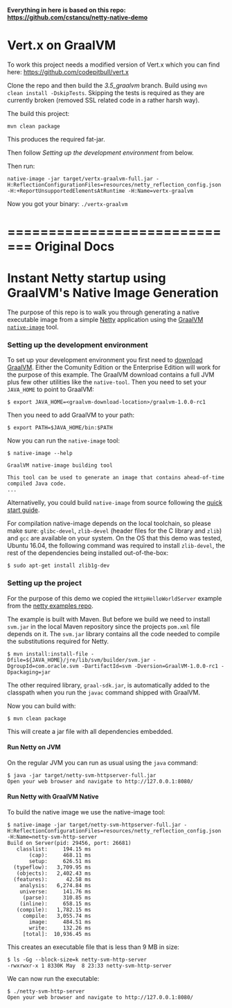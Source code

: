 **Everything in here is based on this repo: https://github.com/cstancu/netty-native-demo**
# Vert.x on GraalVM
To work this project needs a modified version of Vert.x which you can find here: 
https://github.com/codepitbull/vert.x

Clone the repo and then build the *3.5_graalvm* branch.
Build using `mvn clean install -DskipTests`. Skipping the tests is required as they are currently broken (removed SSL
related code in a rather harsh way).

The build this project:
```
mvn clean package
```

This produces the required fat-jar.

Then follow *Setting up the development environment* from below.

Then run:
```
native-image -jar target/vertx-graalvm-full.jar -H:ReflectionConfigurationFiles=resources/netty_reflection_config.json -H:+ReportUnsupportedElementsAtRuntime -H:Name=vertx-graalvm
```

Now you got your binary:
`./vertx-graalvm`


=============================
Original Docs
=============================

# Instant Netty startup using GraalVM's Native Image Generation

The purpose of this repo is to walk you through generating a native executable image from a simple [Netty](http://netty.io/) application using the [GraalVM](http://graalvm.org/) [`native-image`](http://www.graalvm.org/docs/reference-manual/aot-compilation/) tool.

### Setting up the development environment

To set up your development environment you first need to [download GraalVM](http://www.graalvm.org/downloads/). Either the Comunity Edition or the Enterprise Edition will work for the purpose of this example. The GraalVM download contains a full JVM plus few other utilities like the `native-tool`. Then you need to set your `JAVA_HOME` to point to GraalVM:
```
$ export JAVA_HOME=<graalvm-download-location>/graalvm-1.0.0-rc1
```

Then you need to add GraalVM to your path:
```
$ export PATH=$JAVA_HOME/bin:$PATH
```
 
Now you can run the `native-image` tool:
```
$ native-image --help

GraalVM native-image building tool

This tool can be used to generate an image that contains ahead-of-time compiled Java code.
...
```

Alternativelly, you could build `native-image` from source following the [quick start guide](https://github.com/oracle/graal/tree/master/substratevm#quick-start).

For compilation native-image depends on the local toolchain, so please make sure: `glibc-devel`, `zlib-devel` (header files for the C library and `zlib`) and `gcc` are available on your system. On the OS that this demo was tested, Ubuntu 16.04,  the following command was required to install `zlib-devel`, the rest of the dependencies being installed out-of-the-box:
```
$ sudo apt-get install zlib1g-dev
```

### Setting up the project

For the purpose of this demo we copied the `HttpHelloWorldServer` example from the [netty examples repo](https://github.com/netty/netty/tree/4.1/example/src/main/java/io/netty/example/http/helloworld).

The example is built with Maven. But before we build we need to install `svm.jar` in the local Maven repository since the projects `pom.xml` file depends on it. The `svm.jar` library contains all the code needed to compile the substitutions required for Netty.
```
$ mvn install:install-file -Dfile=${JAVA_HOME}/jre/lib/svm/builder/svm.jar -DgroupId=com.oracle.svm -DartifactId=svm -Dversion=GraalVM-1.0.0-rc1 -Dpackaging=jar
```
The other required library, `graal-sdk.jar`, is automatically added to the classpath when you run the `javac` command shipped with GraalVM.

Now you can build with:
```
$ mvn clean package
```
This will create a jar file with all dependencies embedded.

#### Run Netty on JVM

On the regular JVM you can run as usual using the `java` command:
```
$ java -jar target/netty-svm-httpserver-full.jar
Open your web browser and navigate to http://127.0.0.1:8080/
```

#### Run Netty with GraalVM Native

To build the native image we use the native-image tool:
```
$ native-image -jar target/netty-svm-httpserver-full.jar -H:ReflectionConfigurationFiles=resources/netty_reflection_config.json -H:Name=netty-svm-http-server
Build on Server(pid: 29456, port: 26681)
   classlist:     194.15 ms
       (cap):     468.11 ms
       setup:     626.51 ms
  (typeflow):   3,709.95 ms
   (objects):   2,402.43 ms
  (features):      42.58 ms
    analysis:   6,274.84 ms
    universe:     141.76 ms
     (parse):     310.85 ms
    (inline):     658.15 ms
   (compile):   1,782.15 ms
     compile:   3,055.74 ms
       image:     484.51 ms
       write:     132.26 ms
     [total]:  10,936.45 ms
```
This creates an executable file that is less than 9 MB in size:
```
$ ls -Gg --block-size=k netty-svm-http-server
-rwxrwxr-x 1 8330K May  8 23:33 netty-svm-http-server
```
We can now run the executable:
```
$ ./netty-svm-http-server
Open your web browser and navigate to http://127.0.0.1:8080/
```